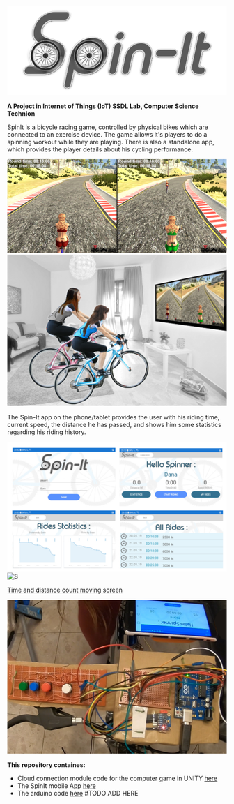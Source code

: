 ![logospinit](./pics/logo_big.png)


**A Project in Internet of Things (IoT) SSDL Lab, Computer Science Technion**


SpinIt is a bicycle racing game, controlled by physical bikes which are connected to an exercise device. The game allows it's players to do a spinning workout while they are playing. There is also a standalone app, which provides the player details about his cycling performance.

![screen](./pics/game_screen.png)
![pphoto](./pics/poster_photo.jpg)

The Spin-It app on the phone/tablet provides the user with his riding time, current speed, the distance he has passed, and shows him some statistics regarding his riding history. 

![1](./pics/land.jpg)
![8](./pics/port.png)

[Time and distance count moving screen](./pics/moving_screen.mp4)

![ardo](./pics/arduino.jpg)


**This repository containes:**

* Cloud connection module code for the computer game in UNITY [here](./CloudConnectionUnity/Assets)
* The SpinIt mobile App [here](./SpinItApp)
* The arduino code [here]() #TODO ADD HERE

